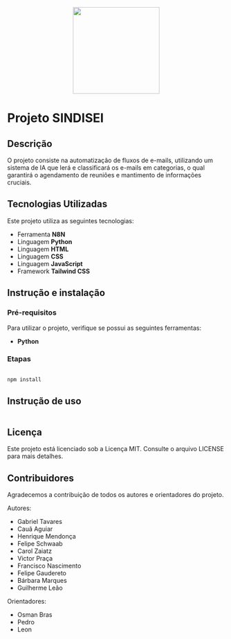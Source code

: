 <div align="center">
<img src="https://github.com/user-attachments/assets/b4c478e3-0e01-4648-b677-b5723c0e34c8" width="200px" />
</div>


# Projeto SINDISEI


## Descrição 
O projeto consiste na automatização de fluxos de e-mails, utilizando um sistema de IA que lerá e classificará os e-mails em categorias, o qual garantirá o agendamento de reuniões e mantimento de informações cruciais. 


## Tecnologias Utilizadas

Este projeto utiliza as seguintes tecnologias:

- Ferramenta **N8N**
- Linguagem **Python**
- Linguagem **HTML**
- Linguagem **CSS**
- Linguagem **JavaScript**
- Framework **Tailwind CSS**


## Instrução e instalação 

### Pré-requisitos 

Para utilizar o projeto, verifique se possui as seguintes ferramentas:

- **Python**

### Etapas 


```bash 

npm install 

``` 


## Instrução de uso 


```bash 

``` 


## Licença 

Este projeto está licenciado sob a Licença MIT. Consulte o arquivo LICENSE para mais detalhes.

 
## Contribuidores 

Agradecemos a contribuição de todos os autores e orientadores do projeto.

Autores:
- Gabriel Tavares
- Cauã Aguiar
- Henrique Mendonça
- Felipe Schwaab
- Carol Zaiatz
- Victor Praça
- Francisco Nascimento
- Felipe Gaudereto
- Bárbara Marques
- Guilherme Leão

Orientadores:
- Osman Bras
- Pedro
- Leon


 
